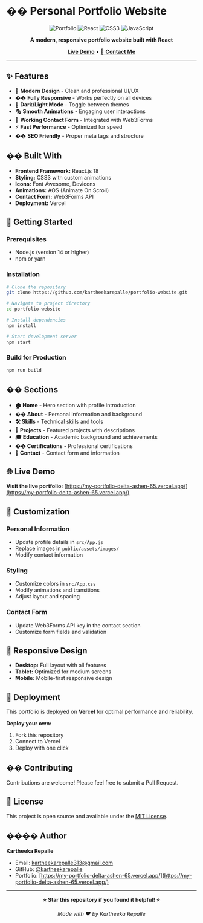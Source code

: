 # �� Personal Portfolio Website

<div align="center">

![Portfolio](https://img.shields.io/badge/Portfolio-Live-brightgreen?style=for-the-badge&logo=react)
![React](https://img.shields.io/badge/React-18.0.0-blue?style=for-the-badge&logo=react)
![CSS3](https://img.shields.io/badge/CSS3-3.0-orange?style=for-the-badge&logo=css3)
![JavaScript](https://img.shields.io/badge/JavaScript-ES6+-yellow?style=for-the-badge&logo=javascript)

**A modern, responsive portfolio website built with React**

[ **Live Demo**](https://my-portfolio-delta-ashen-65.vercel.app/) • [📧 **Contact Me**](mailto:kartheekarepalle313@gmail.com)

</div>

---

## ✨ **Features**

- 🎨 **Modern Design** - Clean and professional UI/UX
- �� **Fully Responsive** - Works perfectly on all devices
- 🌙 **Dark/Light Mode** - Toggle between themes
- 🎭 **Smooth Animations** - Engaging user interactions
- 📧 **Working Contact Form** - Integrated with Web3Forms
- ⚡ **Fast Performance** - Optimized for speed
- �� **SEO Friendly** - Proper meta tags and structure

## ��️ **Built With**

- **Frontend Framework:** React.js 18
- **Styling:** CSS3 with custom animations
- **Icons:** Font Awesome, Devicons
- **Animations:** AOS (Animate On Scroll)
- **Contact Form:** Web3Forms API
- **Deployment:** Vercel

## 🚀 **Getting Started**

### **Prerequisites**
- Node.js (version 14 or higher)
- npm or yarn

### **Installation**
```bash
# Clone the repository
git clone https://github.com/kartheekarepalle/portfolio-website.git

# Navigate to project directory
cd portfolio-website

# Install dependencies
npm install

# Start development server
npm start
```

### **Build for Production**
```bash
npm run build
```


## �� **Sections**

- **🏠 Home** - Hero section with profile introduction
- **�� About** - Personal information and background
- **🛠️ Skills** - Technical skills and tools
- **🚀 Projects** - Featured projects with descriptions
- **🎓 Education** - Academic background and achievements
- **�� Certifications** - Professional certifications
- **📧 Contact** - Contact form and information

## 🌐 **Live Demo**

**Visit the live portfolio:** [https://my-portfolio-delta-ashen-65.vercel.app/](https://my-portfolio-delta-ashen-65.vercel.app/)


## 🔧 **Customization**

### **Personal Information**
- Update profile details in `src/App.js`
- Replace images in `public/assets/images/`
- Modify contact information

### **Styling**
- Customize colors in `src/App.css`
- Modify animations and transitions
- Adjust layout and spacing

### **Contact Form**
- Update Web3Forms API key in the contact section
- Customize form fields and validation

## 📱 **Responsive Design**

- **Desktop:** Full layout with all features
- **Tablet:** Optimized for medium screens
- **Mobile:** Mobile-first responsive design

## 🚀 **Deployment**

This portfolio is deployed on **Vercel** for optimal performance and reliability.

**Deploy your own:**
1. Fork this repository
2. Connect to Vercel
3. Deploy with one click

## �� **Contributing**

Contributions are welcome! Please feel free to submit a Pull Request.

## 📄 **License**

This project is open source and available under the [MIT License](LICENSE).

## ��‍�� **Author**

**Kartheeka Repalle**
- Email: [kartheekarepalle313@gmail.com](mailto:kartheekarepalle313@gmail.com)
- GitHub: [@kartheekarepalle](https://github.com/kartheekarepalle)
- Portfolio: [https://my-portfolio-delta-ashen-65.vercel.app/](https://my-portfolio-delta-ashen-65.vercel.app/)

---

<div align="center">

**⭐ Star this repository if you found it helpful! ⭐**

*Made with ❤️ by Kartheeka Repalle*

</div>
